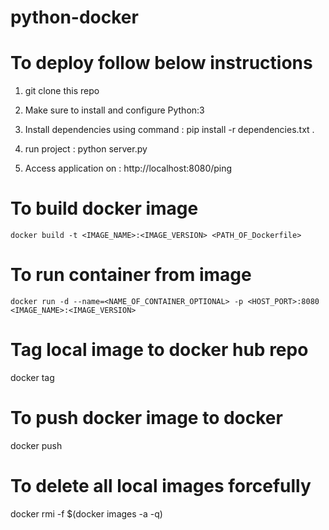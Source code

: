# python-docker

# To deploy follow below instructions

1. git clone this repo

2. Make sure to install and configure Python:3

3. Install dependencies using command : pip install -r dependencies.txt .

4. run project : python server.py

5. Access application on : http://localhost:8080/ping

# To build docker image

    docker build -t <IMAGE_NAME>:<IMAGE_VERSION> <PATH_OF_Dockerfile>

# To run container from image

    docker run -d --name=<NAME_OF_CONTAINER_OPTIONAL> -p <HOST_PORT>:8080 <IMAGE_NAME>:<IMAGE_VERSION>

# Tag local image to docker hub repo

docker tag <local image name with version> <dockerhub repo name>

# To push docker image to docker

docker push <dockerhub repo name>

# To delete all local images forcefully

docker rmi -f $(docker images -a -q)
